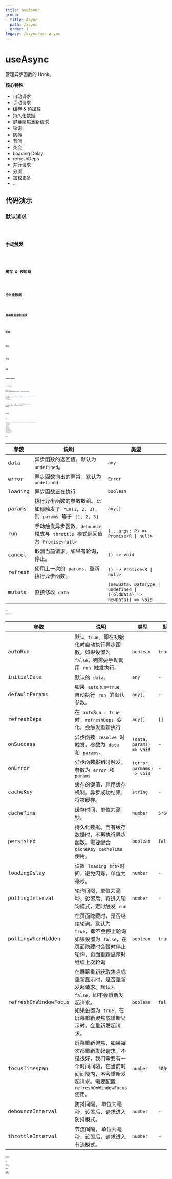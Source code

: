 ```yaml
---
title: useAsync
group:
  title: Async
  path: /async
  order: 1
legacy: /async/use-async
---
```


# useAsync

管理异步函数的 Hook。

**核心特性**

- 自动请求
- 手动请求
- 缓存 & 预加载
- 持久化数据
- 屏幕聚焦重新请求
- 轮询
- 防抖
- 节流
- 突变
- Loading Delay
- refreshDeps
- 并行请求
- 分页
- 加载更多
- ...

## 代码演示

### 默认请求

<code src="./demos/Default.tsx" />

### 手动触发

<code src="./demos/AutoRun.tsx" />

### 缓存 & 预加载

<code src="./demos/Preload.tsx" />

### 持久化数据

<code src="./demos/Persisted.tsx" />

### 屏幕聚焦重新请求

<code src="./demos/RefreshOnWindowFocus.tsx" />

### 轮询

<code src="./demos/PollingInterval.tsx" />

### 防抖

<code src="./demos/DebounceInterval.tsx" />

### 节流

<code src="./demos/ThrottleInterval.tsx" />

### 突变

<code src="./demos/Mutate.tsx" />

### Loading Delay

<code src="./demos/LoadingDelay.tsx" />

### refreshDeps

当某些 `state` 变化时，我们需要重新执行异步请求，一般我们会这样写代码：

```typescript
const [userId, setUserId] = useState('1');
const { data, run, loading } = useRequest(() => getUserSchool(userId));
useEffect(() => {
  run();
}, [userId]);
```

`refreshDeps` 是一个语法糖，让你更方便的实现上面的功能。当 `refreshDeps` 变化时，会使用之前的 `params` 重新执行。

<code src="./demos/RefreshDeps.tsx" />

### 并行请求

<code src="./demos/Parallel.tsx" />

## API

```typescript
const { data, error, loading, params, run, cancel, refresh, mutate } = useAsync<R, P>(asyncFn, {
  autoRun,
  initialData,
  defaultParams,
  refreshDeps,
  onSuccess,
  onError,
  cacheKey,
  cacheTime,
  persisted,
  loadingDelay,
  pollingInterval,
  pollingWhenHidden,
  refreshOnWindowFocus,
  focusTimespan,
  debounceInterval,
  throttleInterval
});
```

### Result

| 参数 | 说明 | 类型 |
| --- | --- | --- |
| data | 异步函数的返回值，默认为 `undefined`。 | `any` |
| error | 异步函数抛出的异常，默认为 `undefined` | `Error` |
| loading | 异步函数正在执行 | `boolean` |
| params | 执行异步函数的参数数组。比如你触发了 `run(1, 2, 3)`，则 `params` 等于 `[1, 2, 3]` | `any[]` |
| run | 手动触发异步函数。`debounce` 模式与 `throttle` 模式返回值为 `Promise<null>` | `(...args: P) => Promise<R \| null>` |
| cancel | 取消当前请求。如果有轮询，停止。 | `() => void` |
| refresh | 使用上一次的 `params`，重新执行异步函数。 | `() => Promise<R \| null>` |
| mutate | 直接修改 `data` | `(newData: DataType \| undefined \| ((oldData) => newData)) => void` |

### Params

所有配置项都是可选的。

| 参数 | 说明 | 类型 | 默认值 |
| --- | --- | --- | --- |
| autoRun | 默认 `true`。即在初始化时自动执行异步函数。如果设置为 `false`，则需要手动调用 `run` 触发执行。 | `boolean` | `true` |
| initialData | 默认的 `data`。 | `any` | - |
| defaultParams | 如果 `autoRun=true` 自动执行 `run` 的默认参数。 | `any[]` | - |
| refreshDeps | 在 `autoRun = true` 时，`refreshDeps` 变化，会触发重新执行 | `any[]` | `[]` |
| onSuccess | 异步函数 `resolve` 时触发，参数为 `data` 和 `params`。 | `(data, params) => void` | - |
| onError | 异步函数报错时触发，参数为 `error` 和 `params` | `(error, parmams) => void` | - |
| cacheKey | 缓存的键值，启用缓存机制。异步成功结果，将被缓存。 | `string` | - |
| cacheTime | 缓存时间，单位为毫秒。 | `number` | `5*60*1000` |
| persisted | 持久化数据。当有缓存数据时，不再执行异步函数。需要配合 `cacheKey` `cacheTime` 使用。 | `boolean` | `false` |
| loadingDelay | 设置 `loading` 延迟时间，避免闪烁，单位为毫秒。 | `number` | - |
| pollingInterval | 轮询间隔，单位为毫秒。设置后，将进入轮询模式，定时触发 `run` | `number` | - |
| pollingWhenHidden | 在页面隐藏时，是否继续轮询。默认为 `true`，即不会停止轮询<br />如果设置为 `false`，在页面隐藏时会暂时停止轮询，页面重新显示时继续上次轮询 | `boolean` | `true` |
| refreshOnWindowFocus | 在屏幕重新获取焦点或重新显示时，是否重新发起请求。默认为 `false`，即不会重新发起请求。<br />如果设置为 `true`，在屏幕重新聚焦或重新显示时，会重新发起请求。 | `boolean` | `false` |
| focusTimespan | 屏幕重新聚焦，如果每次都重新发起请求，不是很好，我们需要有一个时间间隔，在当前时间间隔内，不会重新发起请求。需要配置 `refreshOnWindowFocus` 使用。 | `number` | `5000` |
| debounceInterval | 防抖间隔, 单位为毫秒，设置后，请求进入防抖模式。 | `number` | - |
| throttleInterval | 节流间隔, 单位为毫秒，设置后，请求进入节流模式。 | `number` | - |

## 扩展用法

### 分页

[点击查看 `usePagination`](/async/use-pagination)

### 加载更多

[点击查看 `useLoadMore`](/async/use-load-more)
